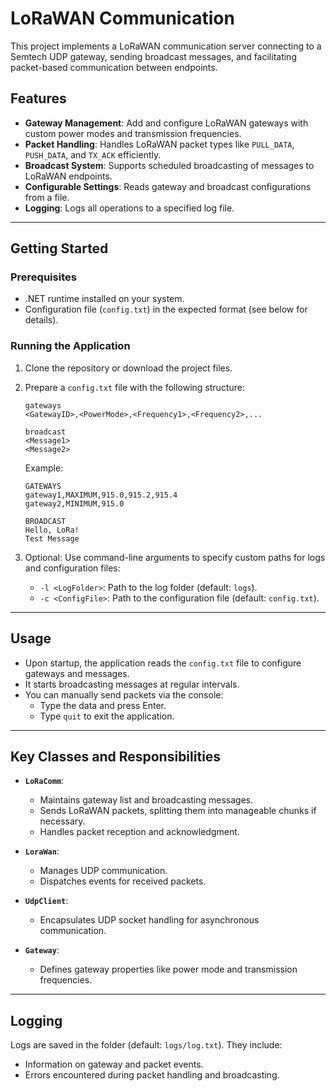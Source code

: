 # LoRaWAN Communication

This project implements a LoRaWAN communication server connecting to a Semtech UDP gateway, sending broadcast messages, and facilitating packet-based communication between endpoints.

## Features

- **Gateway Management**: Add and configure LoRaWAN gateways with custom power modes and transmission frequencies.
- **Packet Handling**: Handles LoRaWAN packet types like `PULL_DATA`, `PUSH_DATA`, and `TX_ACK` efficiently.
- **Broadcast System**: Supports scheduled broadcasting of messages to LoRaWAN endpoints.
- **Configurable Settings**: Reads gateway and broadcast configurations from a file.
- **Logging**: Logs all operations to a specified log file.

---

## Getting Started

### Prerequisites

- .NET runtime installed on your system.
- Configuration file (`config.txt`) in the expected format (see below for details).

### Running the Application

1. Clone the repository or download the project files.
2. Prepare a `config.txt` file with the following structure:
   ```
   gateways
   <GatewayID>,<PowerMode>,<Frequency1>,<Frequency2>,...
   
   broadcast
   <Message1>
   <Message2>
   ```
   Example:
   ```
   GATEWAYS
   gateway1,MAXIMUM,915.0,915.2,915.4
   gateway2,MINIMUM,915.0

   BROADCAST
   Hello, LoRa!
   Test Message
   ```

3. Optional: Use command-line arguments to specify custom paths for logs and configuration files:
   - `-l <LogFolder>`: Path to the log folder (default: `logs`).
   - `-c <ConfigFile>`: Path to the configuration file (default: `config.txt`).

---

## Usage

- Upon startup, the application reads the `config.txt` file to configure gateways and messages.
- It starts broadcasting messages at regular intervals.
- You can manually send packets via the console:
  - Type the data and press Enter.
  - Type `quit` to exit the application.

---

## Key Classes and Responsibilities

- **`LoRaComm`**:
  - Maintains gateway list and broadcasting messages.
  - Sends LoRaWAN packets, splitting them into manageable chunks if necessary.
  - Handles packet reception and acknowledgment.

- **`LoraWan`**:
  - Manages UDP communication.
  - Dispatches events for received packets.

- **`UdpClient`**:
  - Encapsulates UDP socket handling for asynchronous communication.

- **`Gateway`**:
  - Defines gateway properties like power mode and transmission frequencies.

---

## Logging

Logs are saved in the folder (default: `logs/log.txt`). They include:

- Information on gateway and packet events.
- Errors encountered during packet handling and broadcasting.